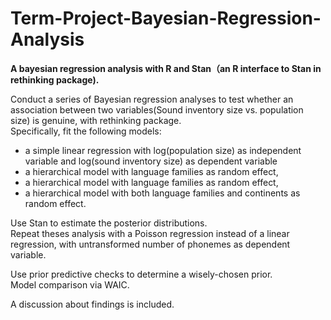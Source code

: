 # Term-Project-Bayesian-Regression-Analysis

**A bayesian regression analysis with R and Stan（an R interface to Stan in rethinking package).<br/>**

Conduct a series of Bayesian regression analyses to test whether an association between two variables(Sound inventory size vs. population size) is genuine, with rethinking package.<br/>
 Specifically, fit the following models:<br/>
* a simple linear regression with log(population size) as independent variable and log(sound inventory size) as dependent variable<br/>
* a hierarchical model with language families as random effect,<br/>
* a hierarchical model with language families as random effect,<br/>
* a hierarchical model with both language families and continents as random effect.<br/>

Use Stan to estimate the posterior distributions.<br/>
Repeat theses analysis with a Poisson regression instead of a linear regression, with untransformed number of phonemes as dependent variable.<br/>

Use prior predictive checks to determine a wisely-chosen prior.<br/>
Model comparison via WAIC.<br/>

A discussion about findings is included.
